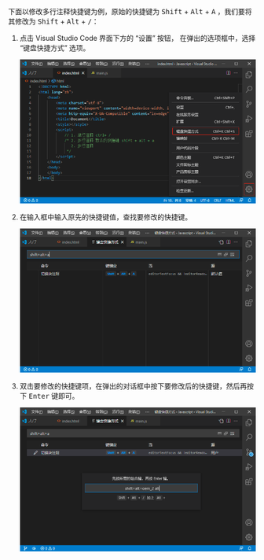 下面以修改多行注释快捷键为例，原始的快捷键为 <kbd>Shift</kbd> + <kbd>Alt</kbd> + <kbd>A</kbd> ，我们要将其修改为 <kbd>Shift</kbd> + <kbd>Alt</kbd> + <kbd>/</kbd>：

1. 点击 Visual Studio Code 界面下方的 “设置” 按钮， 在弹出的选项框中，选择 “键盘快捷方式” 选项。

   ![01](../images/01.png)

2. 在输入框中输入原先的快捷键值，查找要修改的快捷键。

   ![02](../images/02.png)

3. 双击要修改的快捷键项，在弹出的对话框中按下要修改后的快捷键，然后再按下 <kbd>Enter</kbd> 键即可。

   ![03](../images/03.png)

